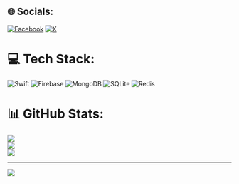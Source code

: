 
## 🌐 Socials:
[![Facebook](https://img.shields.io/badge/Facebook-%231877F2.svg?logo=Facebook&logoColor=white)](https://facebook.com/https://www.facebook.com/doan.khoan.56) [![X](https://img.shields.io/badge/X-black.svg?logo=X&logoColor=white)](https://x.com/https://x.com/simonisdev) 

# 💻 Tech Stack:
![Swift](https://img.shields.io/badge/swift-F54A2A?style=for-the-badge&logo=swift&logoColor=white) ![Firebase](https://img.shields.io/badge/firebase-%23039BE5.svg?style=for-the-badge&logo=firebase) ![MongoDB](https://img.shields.io/badge/MongoDB-%234ea94b.svg?style=for-the-badge&logo=mongodb&logoColor=white) ![SQLite](https://img.shields.io/badge/sqlite-%2307405e.svg?style=for-the-badge&logo=sqlite&logoColor=white) ![Redis](https://img.shields.io/badge/redis-%23DD0031.svg?style=for-the-badge&logo=redis&logoColor=white)
# 📊 GitHub Stats:
![](https://github-readme-stats.vercel.app/api?username=KhoanDoanVan&theme=darcula&hide_border=true&include_all_commits=true&count_private=false)<br/>
![](https://github-readme-streak-stats.herokuapp.com/?user=KhoanDoanVan&theme=darcula&hide_border=true)<br/>
![](https://github-readme-stats.vercel.app/api/top-langs/?username=KhoanDoanVan&theme=darcula&hide_border=true&include_all_commits=true&count_private=false&layout=compact)

---
[![](https://visitcount.itsvg.in/api?id=KhoanDoanVan&icon=0&color=0)](https://visitcount.itsvg.in)

<!-- Proudly created with GPRM ( https://gprm.itsvg.in ) -->
